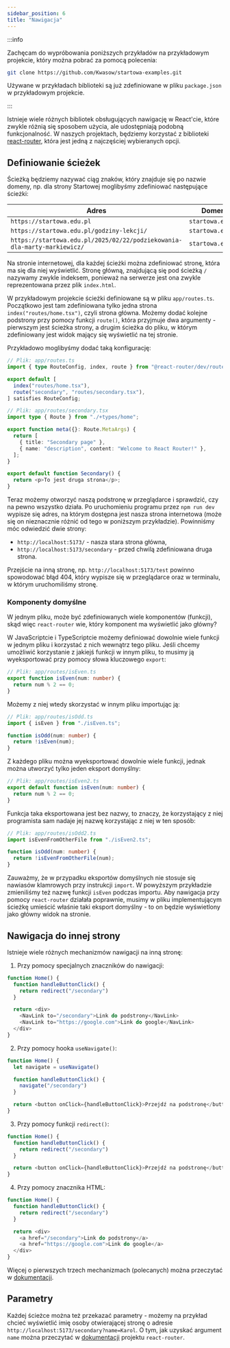```yaml
---
sidebar_position: 6
title: "Nawigacja"
---
```


:::info

Zachęcam do wypróbowania poniższych przykładów na przykładowym projekcie, który
można pobrać za pomocą polecenia:

```bash
git clone https://github.com/Kwasow/startowa-examples.git
```

Używane w przykładach biblioteki są już zdefiniowane w pliku `package.json` w
przykładowym projekcie.

:::

Istnieje wiele różnych bibliotek obsługujących nawigację w React'cie, które
zwykle różnią się sposobem użycia, ale udostępniają podobną funkcjonalność.
W naszych projektach, będziemy korzystać z biblioteki
[react-router](https://reactrouter.com/), która jest jedną z najczęściej
wybieranych opcji.

## Definiowanie ścieżek

Ścieżką będziemy nazywać ciąg znaków, który znajduje się po nazwie domeny, np.
dla strony Startowej moglibyśmy zdefiniować następujące ścieżki:

| **Adres**                                                                | **Domena**        | **Ścieżka**                                      |
| ------------------------------------------------------------------------ | ----------------- | ------------------------------------------------ |
| `https://startowa.edu.pl`                                                | `startowa.edu.pl` | `/`                                              |
| `https://startowa.edu.pl/godziny-lekcji/`                                | `startowa.edu.pl` | `/godziny-lekcji`                                |
| `https://startowa.edu.pl/2025/02/22/podziekowania-dla-marty-markiewicz/` | `startowa.edu.pl` | `/2025/02/22/podziekowania-dla-marty-markiewicz` |

Na stronie internetowej, dla każdej ścieżki można zdefiniować stronę, która ma
się dla niej wyświetlić. Stronę główną, znajdującą się pod ścieżką `/` nazywamy
zwykle indeksem, ponieważ na serwerze jest ona zwykle reprezentowana przez
plik `index.html`.

W przykładowym projekcie ścieżki definiowane są w pliku `app/routes.ts`.
Początkowo jest tam zdefiniowana tylko jedna strona `index("routes/home.tsx")`,
czyli strona główna. Możemy dodać kolejne podstrony przy pomocy funkcji
`route()`, która przyjmuje dwa argumenty - pierwszym jest ścieżka strony,
a drugim ścieżka do pliku, w którym zdefiniowany jest widok mający się wyświetlić
na tej stronie.

Przykładowo moglibyśmy dodać taką konfigurację:

```ts
// Plik: app/routes.ts
import { type RouteConfig, index, route } from "@react-router/dev/routes";

export default [
  index("routes/home.tsx"),
  route("secondary", "routes/secondary.tsx"),
] satisfies RouteConfig;
```

```ts
// Plik: app/routes/secondary.tsx
import type { Route } from "./+types/home";

export function meta({}: Route.MetaArgs) {
  return [
    { title: "Secondary page" },
    { name: "description", content: "Welcome to React Router!" },
  ];
}

export default function Secondary() {
  return <p>To jest druga strona</p>;
}
```

Teraz możemy otworzyć naszą podstronę w przeglądarce i sprawdzić, czy na
pewno wszystko działa. Po uruchomieniu programu przez `npm run dev` wypisze
się adres, na którym dostępna jest nasza strona internetowa (może się on
nieznacznie różnić od tego w poniższym przykładzie). Powinniśmy móc odwiedzić
dwie strony:

- `http://localhost:5173/` - nasza stara strona główna,
- `http://localhost:5173/secondary` - przed chwilą zdefiniowana druga strona.

Przejście na inną stronę, np. `http://localhost:5173/test` powinno spowodować
błąd 404, który wypisze się w przeglądarce oraz w terminalu, w którym
uruchomiliśmy stronę.

### Komponenty domyślne

W jednym pliku, może być zdefiniowanych wiele komponentów (funkcji), skąd
więc `react-router` wie, który komponent ma wyświetlić jako główny?

W JavaScriptcie i TypeScriptcie możemy definiować dowolnie wiele funkcji w
jednym pliku i korzystać z nich wewnątrz tego pliku. Jeśli chcemy umożliwić
korzystanie z jakiejś funkcji w innym pliku, to musimy ją wyeksportować przy
pomocy słowa kluczowego `export`:

```ts
// Plik: app/routes/isEven.ts
export function isEven(num: number) {
  return num % 2 == 0;
}
```

Możemy z niej wtedy skorzystać w innym pliku importując ją:

```ts
// Plik: app/routes/isOdd.ts
import { isEven } from "./isEven.ts";

function isOdd(num: number) {
  return !isEven(num);
}
```

Z każdego pliku można wyeksportować dowolnie wiele funkcji, jednak można
utworzyć tylko jeden eksport domyślny:

```ts
// Plik: app/routes/isEven2.ts
export default function isEven(num: number) {
  return num % 2 == 0;
}
```

Funkcja taka eksportowana jest bez nazwy, to znaczy, że korzystający z niej
programista sam nadaje jej nazwę korzystając z niej w ten sposób:

```ts
// Plik: app/routes/isOdd2.ts
import isEvenFromOtherFile from "./isEven2.ts";

function isOdd(num: number) {
  return !isEvenFromOtherFile(num);
}
```

Zauważmy, że w przypadku eksportów domyślnych nie stosuje się nawiasów
klamrowych przy instrukcji `import`. W powyższym przykładzie zmieniliśmy też
nazwę funkcji `isEven` podczas importu. Aby nawigacja przy pomocy `react-router`
działała poprawnie, musimy w pliku implementującym ścieżkę umieścić właśnie
taki eksport domyślny - to on będzie wyświetlony jako główny widok na stronie.

## Nawigacja do innej strony

Istnieje wiele różnych mechanizmów nawigacji na inną stronę:

1. Przy pomocy specjalnych znaczników do nawigacji:

```ts
function Home() {
  function handleButtonClick() {
    return redirect("/secondary")
  }

  return <div>
    <NavLink to="/secondary">Link do podstrony</NavLink>
    <NavLink to="https://google.com">Link do google</NavLink>
  </div>
}
```

2. Przy pomocy hooka `useNavigate()`:

```ts
function Home() {
  let navigate = useNavigate()

  function handleButtonClick() {
    navigate("/secondary")
  }

  return <button onClick={handleButtonClick}>Przejdź na podstronę</button>
}
```

3. Przy pomocy funkcji `redirect()`:

```ts
function Home() {
  function handleButtonClick() {
    return redirect("/secondary")
  }

  return <button onClick={handleButtonClick}>Przejdź na podstronę</button>
}
```

4. Przy pomocy znacznika HTML:

```ts
function Home() {
  function handleButtonClick() {
    return redirect("/secondary")
  }

  return <div>
    <a href="/secondary">Link do podstrony</a>
    <a href="https://google.com">Link do google</a>
  </div>
}
```

Więcej o pierwszych trzech mechanizmach (polecanych) można przeczytać w
[dokumentacji](https://reactrouter.com/start/framework/navigating).

## Parametry

Każdej ścieżce można też przekazać parametry - możemy na przykład chcieć
wyświetlić imię osoby otwierającej stronę o adresie
`http://localhost:5173/secondary?name=Karol`. O tym, jak uzyskać argument
`name` można przeczytać w [dokumentacji](https://reactrouter.com/home) projektu
`react-router`.
